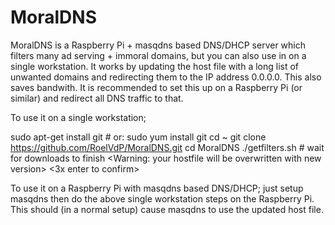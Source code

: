 # MoralDNS
MoralDNS is a Raspberry Pi + masqdns based DNS/DHCP server which filters many ad serving + immoral domains, but you can also use in on a single workstation. It works by updating the host file with a long list of unwanted domains and redirecting them to the IP address 0.0.0.0. This also saves bandwith. It is recommended to set this up on a Raspberry Pi (or similar) and redirect all DNS traffic to that.

To use it on a single workstation;

  sudo apt-get install git      # or: sudo yum install git
  cd ~
  git clone https://github.com/RoelVdP/MoralDNS.git
  cd MoralDNS
  ./getfilters.sh              # wait for downloads to finish
  <Warning: your hostfile will be overwritten with new version>
  <3x enter to confirm>

To use it on a Raspberry Pi with masqdns based DNS/DHCP; just setup masqdns then do the above single workstation steps on the Raspberry Pi. This should (in a normal setup) cause masqdns to use the updated host file.

